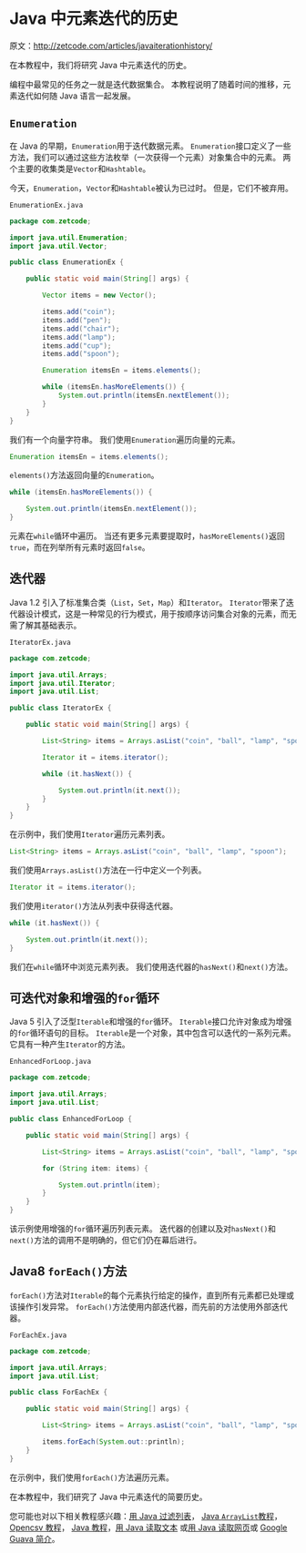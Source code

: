 # Java 中元素迭代的历史

原文：http://zetcode.com/articles/javaiterationhistory/

在本教程中，我们将研究 Java 中元素迭代的历史。

编程中最常见的任务之一就是迭代数据集合。 本教程说明了随着时间的推移，元素迭代如何随 Java 语言一起发展。

## `Enumeration`

在 Java 的早期，`Enumeration`用于迭代数据元素。 `Enumeration`接口定义了一些方法，我们可以通过这些方法枚举（一次获得一个元素）对象集合中的元素。 两个主要的收集类是`Vector`和`Hashtable`。

今天，`Enumeration`，`Vector`和`Hashtable`被认为已过时。 但是，它们不被弃用。

`EnumerationEx.java`

```java
package com.zetcode;

import java.util.Enumeration;
import java.util.Vector;

public class EnumerationEx {

    public static void main(String[] args) {

        Vector items = new Vector();

        items.add("coin");
        items.add("pen");
        items.add("chair");
        items.add("lamp");
        items.add("cup");
        items.add("spoon");

        Enumeration itemsEn = items.elements();

        while (itemsEn.hasMoreElements()) {
            System.out.println(itemsEn.nextElement());
        }
    }
}

```

我们有一个向量字符串。 我们使用`Enumeration`遍历向量的元素。

```java
Enumeration itemsEn = items.elements();

```

`elements()`方法返回向量的`Enumeration`。

```java
while (itemsEn.hasMoreElements()) {

    System.out.println(itemsEn.nextElement());
}

```

元素在`while`循环中遍历。 当还有更多元素要提取时，`hasMoreElements()`返回`true`，而在列举所有元素时返回`false`。

## 迭代器

Java 1.2 引入了标准集合类（`List`，`Set`，`Map`）和`Iterator`。 `Iterator`带来了迭代器设计模式，这是一种常见的行为模式，用于按顺序访问集合对象的元素，而无需了解其基础表示。

`IteratorEx.java`

```java
package com.zetcode;

import java.util.Arrays;
import java.util.Iterator;
import java.util.List;

public class IteratorEx {

    public static void main(String[] args) {

        List<String> items = Arrays.asList("coin", "ball", "lamp", "spoon");

        Iterator it = items.iterator();

        while (it.hasNext()) {

            System.out.println(it.next());
        }
    }
}

```

在示例中，我们使用`Iterator`遍历元素列表。

```java
List<String> items = Arrays.asList("coin", "ball", "lamp", "spoon");

```

我们使用`Arrays.asList()`方法在一行中定义一个列表。

```java
Iterator it = items.iterator();

```

我们使用`iterator()`方法从列表中获得迭代器。

```java
while (it.hasNext()) {

    System.out.println(it.next());
}

```

我们在`while`循环中浏览元素列表。 我们使用迭代器的`hasNext()`和`next()`方法。

## 可迭代对象和增强的`for`循环

Java 5 引入了泛型`Iterable`和增强的`for`循环。 `Iterable`接口允许对象成为增强的`for`循环语句的目标。 `Iterable`是一个对象，其中包含可以迭代的一系列元素。 它具有一种产生`Iterator`的方法。

`EnhancedForLoop.java`

```java
package com.zetcode;

import java.util.Arrays;
import java.util.List;

public class EnhancedForLoop {

    public static void main(String[] args) {

        List<String> items = Arrays.asList("coin", "ball", "lamp", "spoon");

        for (String item: items) {

            System.out.println(item);
        }
    }
}

```

该示例使用增强的`for`循环遍历列表元素。 迭代器的创建以及对`hasNext()`和`next()`方法的调用不是明确的，但它们仍在幕后进行。

## Java8 `forEach()`方法

`forEach()`方法对`Iterable`的每个元素执行给定的操作，直到所有元素都已处理或该操作引发异常。 `forEach()`方法使用内部迭代器，而先前的方法使用外部迭代器。

`ForEachEx.java`

```java
package com.zetcode;

import java.util.Arrays;
import java.util.List;

public class ForEachEx {

    public static void main(String[] args) {

        List<String> items = Arrays.asList("coin", "ball", "lamp", "spoon");

        items.forEach(System.out::println);
    }
}

```

在示例中，我们使用`forEach()`方法遍历元素。

在本教程中，我们研究了 Java 中元素迭代的简要历史。

您可能也对以下相关教程感兴趣：[用 Java 过滤列表](/articles/javafilterlist/)， [Java `ArrayList`教程](/articles/javaarraylist/)， [Opencsv 教程](/articles/opencsv/)， [Java 教程](/lang/java/)，[用 Java 读取文本](/articles/javareadtext/) 或[用 Java 读取网页](/articles/javareadwebpage/)或 [Google Guava 简介](/articles/guava/)。